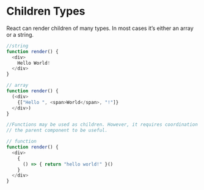 # Children Types
React can render children of many types. In most cases it’s either an array or a string.

```javascript
//string
function render() {
  <div>
    Hello World!
  </div>
}

// array
function render() {
  (<div>
    {["Hello ", <span>World</span>, "!"]}
  </div>)
}

//Functions may be used as children. However, it requires coordination with
// the parent component to be useful.

// function
function render() {
  <div>
    {
      () => { return "hello world!" }()
    }
  </div>
}
```
